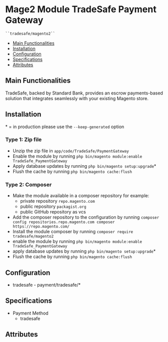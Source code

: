 # Mage2 Module TradeSafe Payment Gateway

    ``tradesafe/magento2``

 - [Main Functionalities](#markdown-header-main-functionalities)
 - [Installation](#markdown-header-installation)
 - [Configuration](#markdown-header-configuration)
 - [Specifications](#markdown-header-specifications)
 - [Attributes](#markdown-header-attributes)


## Main Functionalities
TradeSafe, backed by Standard Bank, provides an escrow payments-based solution that integrates seamlessly with your existing Magento store.

## Installation
\* = in production please use the `--keep-generated` option

### Type 1: Zip file

 - Unzip the zip file in `app/code/TradeSafe/PaymentGateway`
 - Enable the module by running `php bin/magento module:enable TradeSafe_PaymentGateway`
 - Apply database updates by running `php bin/magento setup:upgrade`\*
 - Flush the cache by running `php bin/magento cache:flush`

### Type 2: Composer

 - Make the module available in a composer repository for example:
    - private repository `repo.magento.com`
    - public repository `packagist.org`
    - public GitHub repository as vcs
 - Add the composer repository to the configuration by running `composer config repositories.repo.magento.com composer https://repo.magento.com/`
 - Install the module composer by running `composer require tradesafe/magento2`
 - enable the module by running `php bin/magento module:enable TradeSafe_PaymentGateway`
 - apply database updates by running `php bin/magento setup:upgrade`\*
 - Flush the cache by running `php bin/magento cache:flush`


## Configuration

 - tradesafe - payment/tradesafe/*


## Specifications

 - Payment Method
	- tradesafe


## Attributes



